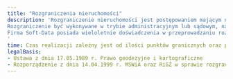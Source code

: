 ```yaml
---
title: "Rozgraniczenia nieruchomości"
description: 'Rozgraniczenie nieruchomości jest postępowaniem mającym na celu ustalenie granic nieruchomości, gdy stały się one sporne, lub kiedy nie można stwierdzić stanu prawnego. 
Rozgraniczenie być wykonywane w trybie administracyjnym lub sądowym, na wniosek zainteresowanych stron lub z urzędu. Czynności rozgraniczeniowe wykonuje upoważniony przez Wójta/Burmistrza/Prezydenta Miasta geodeta uuprawniony, w obecności zainteresowanych stron postępowania. Sporządzany jest protokół graniczny lub akt ugody. Procedurę rozgraniczeniową kończy wydanie decyzji Wójta/Burmistrza/Prezydenta Miasta lub przekazanie sprawy do rozpatrzenia przez sąd.
Firma Soft-Data posiada wieloletnie doświadczenia w przeprowadzaniu rozgraniczeń nieruchomości, jak i niezbędne uprawnienia geodezyjne.
'
time: Czas realizacji zależny jest od ilości punktów granicznych oraz prac urzędów
legalBasis:
- Ustawa z dnia 17.05.1989 r. Prawo geodezyjne i kartograficzne 
- Rozporządzenie z dnia 14.04.1999 r. MSWiA oraz RiGŻ w sprawie rozgraniczania nieruchomości.
---
```

